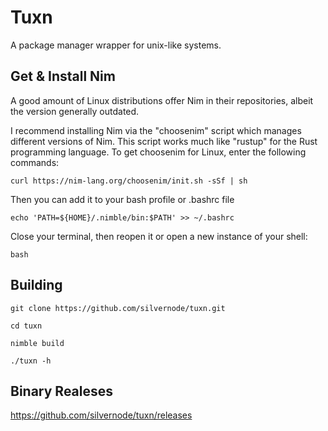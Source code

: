 # Tuxn
A package manager wrapper for unix-like systems.

## Get & Install Nim

A good amount of Linux distributions offer Nim in their repositories, albeit the version generally outdated.

I recommend installing Nim via the "choosenim" script which manages different versions of Nim.
This script works much like "rustup" for the Rust programming language.
To get choosenim for Linux, enter the following commands:

```
curl https://nim-lang.org/choosenim/init.sh -sSf | sh
```
Then you can add it to your bash profile or .bashrc file

```
echo 'PATH=${HOME}/.nimble/bin:$PATH' >> ~/.bashrc
```

Close your terminal, then reopen it or open a new instance of your shell:
```
bash
```
## Building
```
git clone https://github.com/silvernode/tuxn.git
```
```
cd tuxn
```
```
nimble build
```
```
./tuxn -h
```

## Binary Realeses

https://github.com/silvernode/tuxn/releases
